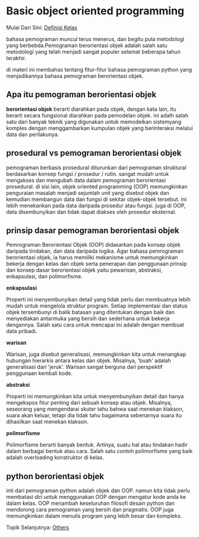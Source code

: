 # Basic object oriented programming
Mulai Dari Sini: [Definisi Kelas](basic_oop/0_definisi_kelas)

bahasa pemograman muncul terus menerus, dan begitu pula metodologi yang berbebda.Pemograman berorientasi objek adalah salah satu metodologi yang telah menjadi sangat populer selamat beberapa tahun terakhir.

di materi ini membahas tentang fitur-fitur bahasa pemograman python yang menjadikannya bahasa pemograman berorientasi objek.

## Apa itu pemograman berorientasi objek

**berorientasi objek** berarti diarahkan pada objek, dengan kata lain, itu berarti secara fungsional diarahkan pada pemodelan objek. ini adalh salah satu dari banyak teknik yang digunakan untuk memodelkan sistemyang komples dengan menggambarkan kumpulan objek yang berinteraksi melalui data dan perilakunya.

## prosedural vs pemograman berorientasi objek

pemograman berbasis prosedural diturunkan dari pemograman struktural berdasarkan konsep fungsi / prosedur / rutin. sangat mudah untuk mengakses dan mengubah data dalam pemograman berorientasi prosedural. di sisi lain, objek oriented programming (OOP) memungkinkan penguraian masalah menjadi sejumlah unit yang disebut objek dan kemudian membangun data dan fungsi di sekitar objek-objek tersebut. ini lebih menekankan pada data daripada prosedur atau fungsi. juga di OOP, data disembunyikan dan tidak dapat diakses oleh prosedur eksternal.

## prinsip dasar pemograman berorientasi objek

Pemrograman Berorientasi Objek (OOP) didasarkan pada konsep objek daripada tindakan, dan data daripada logika. Agar bahasa pemrograman berorientasi objek, ia harus memiliki mekanisme untuk memungkinkan bekerja dengan kelas dan objek serta penerapan dan penggunaan prinsip dan konsep dasar berorientasi objek yaitu pewarisan, abstraksi, enkapsulasi, dan polimorfisme.

**enkapsulasi**

Properti ini menyembunyikan detail yang tidak perlu dan membuatnya lebih mudah untuk mengelola struktur program. Setiap implementasi dan status objek tersembunyi di balik batasan yang ditentukan dengan baik dan menyediakan antarmuka yang bersih dan sederhana untuk bekerja dengannya. Salah satu cara untuk mencapai ini adalah dengan membuat data pribadi.

**warisan**

Warisan, juga disebut generalisasi, memungkinkan kita untuk menangkap hubungan hierarkis antara kelas dan objek. Misalnya, 'buah' adalah generalisasi dari 'jeruk'. Warisan sangat berguna dari perspektif penggunaan kembali kode.

**abstraksi**

Properti ini memungkinkan kita untuk menyembunyikan detail dan hanya mengekspos fitur penting dari sebuah konsep atau objek. Misalnya, seseorang yang mengendarai skuter tahu bahwa saat menekan klakson, suara akan keluar, tetapi dia tidak tahu bagaimana sebenarnya suara itu dihasilkan saat menekan klakson.

**polimorfisme**

Polimorfisme berarti banyak bentuk. Artinya, suatu hal atau tindakan hadir dalam berbagai bentuk atau cara. Salah satu contoh polimorfisme yang baik adalah overloading konstruktor di kelas.

## python berorientasi objek

inti dari pemograman python adalah objek dan OOP. namun kita tidak perlu membatasi diri untuk menggunakan OOP dengan mengatur kode anda ke dalam kelas. OOP menambah keseluruhan filosofi desain python dan mendorong cara pemograman yang bersih dan pragmatis. OOP juga memungkinkan dalam menulis program yang lebih besar dan kompleks.


Topik Selanjutnya: [Others](../others)